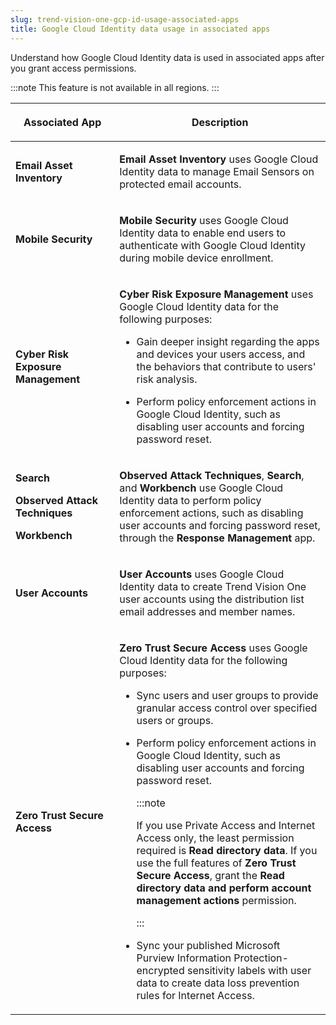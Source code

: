```yaml
---
slug: trend-vision-one-gcp-id-usage-associated-apps
title: Google Cloud Identity data usage in associated apps
---
```


Understand how Google Cloud Identity data is used in associated apps after you grant access permissions.

:::note
This feature is not available in all regions.
:::

<table>
<colgroup>
<col style="width: 33%" />
<col style="width: 67%" />
</colgroup>
<thead>
<tr>
<th><p>Associated App</p></th>
<th><p>Description</p></th>
</tr>
</thead>
<tbody>
<tr>
<td><p><strong>Email Asset Inventory</strong></p></td>
<td><p><strong>Email Asset Inventory</strong> uses Google Cloud Identity data to manage Email Sensors on protected email accounts.</p></td>
</tr>
<tr>
<td><p><strong>Mobile Security</strong></p></td>
<td><p><strong>Mobile Security</strong> uses Google Cloud Identity data to enable end users to authenticate with Google Cloud Identity during mobile device enrollment.</p></td>
</tr>
<tr>
<td><p><strong>Cyber Risk Exposure Management</strong></p></td>
<td><p><strong>Cyber Risk Exposure Management</strong> uses Google Cloud Identity data for the following purposes:</p>
<ul>
<li><p>Gain deeper insight regarding the apps and devices your users access, and the behaviors that contribute to users' risk analysis.</p></li>
<li><p>Perform policy enforcement actions in Google Cloud Identity, such as disabling user accounts and forcing password reset.</p></li>
</ul></td>
</tr>
<tr>
<td><p><strong>Search</strong></p>
<p><strong>Observed Attack Techniques</strong></p>
<p><strong>Workbench</strong></p></td>
<td><p><strong>Observed Attack Techniques</strong>, <strong>Search</strong>, and <strong>Workbench</strong> use Google Cloud Identity data to perform policy enforcement actions, such as disabling user accounts and forcing password reset, through the <strong>Response Management</strong> app.</p></td>
</tr>
<tr>
<td><p><strong>User Accounts</strong></p></td>
<td><p><strong>User Accounts</strong> uses Google Cloud Identity data to create Trend Vision One user accounts using the distribution list email addresses and member names.</p></td>
</tr>
<tr>
<td><p><strong>Zero Trust Secure Access</strong></p></td>
<td><p><strong>Zero Trust Secure Access</strong> uses Google Cloud Identity data for the following purposes:</p>
<ul>
<li><p>Sync users and user groups to provide granular access control over specified users or groups.</p></li>
<li><p>Perform policy enforcement actions in Google Cloud Identity, such as disabling user accounts and forcing password reset.</p>


:::note

<p>If you use Private Access and Internet Access only, the least permission required is <strong>Read directory data</strong>. If you use the full features of <strong>Zero Trust Secure Access</strong>, grant the <strong>Read directory data and perform account management actions</strong> permission.</p>


:::

</li>
<li><p>Sync your published Microsoft Purview Information Protection-encrypted sensitivity labels with user data to create data loss prevention rules for Internet Access.</p></li>
</ul></td>
</tr>
</tbody>
</table>
